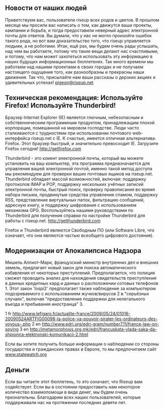 ## Новости от наших людей

Приветствуем вас, пользователи riseup всех родов и цветов. В прошлом
месяце мы просили вас написать о том, как движутся ваши проекты,
кампании и борьба, и тогда предоставили неверный адрес электронной почты
для ответов. Вы думали, что у нас не могло произойти ошибок такого рода,
но вот вам доказательство того, что riseup управляется людьми, а не
роботами. Итак, ещё раз, мы будем очень рады услышать, над чем вы
работаете, потому что такие вещи делают нас счастливыми, и потому, что
нам может захотеться использовать эту информацию в наших будущих
информационных бюллетенях. Так много времени мы работаем над нашими
проектами в своих городах и не получаем настоящего ощущения того, как
разнообразны и прекрасны наши движения. Так что, присылайте нам ваши
рассказы о дерзких акциях и удивительных успехах! pigeon@riseup.net


## Техническая рекомендация: Используйте Firefox! Используйте Thunderbird!

Браузер Internet Explorer (IE) является глючным, небезопасным и
собственническим программным продуктом, принадлежащим плохой корпорации,
помешанной на мировом господстве. Люди часто сталкиваются с трудностями
при использовании почтового web-интерфейса riseup.net с IE. К счастью,
имеется отличная альтернатива: Firefox. Этот браузер быстрый, и
значительно превосходит IE. Загрузите Firefox сегодня!
http://getfirefox.com

Thunderbird - это клиент электронной почты, который вы можете установить
на ваш компьютер, эта программа предназначается для управления вашей
электронной почтой, именно такой метод доступа мы рекомендуем для
проверки ваших почтовых ящиков на riseup.net. Thunderbird обладает
массой возможностей, включая: поддержку протоколов IMAP и POP, поддержку
нескольких учётных записей электронной почты, быстрый поиск, проверку
правописания во время набора письма, продвинутые средства управления
спамом, поддержку RSS, представление виртуальных папок, фильтрацию
сообщений, адресную книгу, и поддержку шифрования с использованием
механизма GPG. Воспользуйтесь нашими руководствами по Thunderbird для
получения справки по настройке Thunderbird для работы с riseup.net.
http://getthunderbird.com

Firefox и Thunderbird являются Свободным ПО (или Software Libre, что
означает, что они являются частью всеобщего цифрового достояния).


## Модернизации от Апокалипсиса Надзора

Мишель Аллиот-Мари, французский министр внутренних дел и внешних земель,
предлагает новый закон для поиска автоматического избавления от
некоторых преступлений. Предполагается, что полиция сможет проводить
анализ для нахождения свидетельств преступления в данных кредитных кард
и данных о расположении сотовых телефонов  1. Этот закон 'lospi2'
предполагает также наблюдение за компьютером подозреваемого с
использованием жучков/вирусов 2 в "серьёзных случаях", включая
"предоставление поддержки для нелегального въезда и пребывания
иностранца" 3.

1 fr
http://www.lefigaro.fr/actualite-france/2009/05/24/01016-20090524ARTFIG00098-la-police-va-pouvoir-pirater-les-ordinateurs-des-voyous-.php
2 en http://www.edri.org/edri-gram/number7.11/france-law-on-spying
3 en
http://metamorphosis.org.mk/edri/francuskata-vlada-saka-da-shpionira-elektronski-komunikacii-2.html

Если вы хотите получить больше информации о наблюдении со стороны
государства и гражданских правах в Европе, то мы предпочитаем сайт
www.statewatch.org


## Деньги

Если вы читаете этот бюллетень, то это означает, что Riseup вам
содействует. Если вы в состоянии предоставить нам некоторое количество
взаимопомощи в виде денег, мы будем очень признательны. Благодарим всех
наших пользователей, которые поддерживали нас на протяжении последних
девяти лет.
